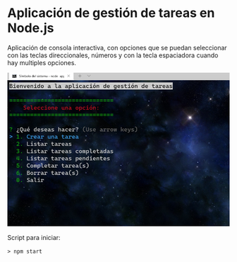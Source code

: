 # Aplicación de gestión de tareas en Node.js

Aplicación de consola interactiva, con opciones que se puedan seleccionar con las teclas direccionales, números y con la tecla espaciadora cuando hay multiples opciones.




![List prompt](https://github.com/ferdeolazabal/node-console-app-todo/blob/screen/screenshoots/node%20todo.png)




Script para iniciar:
```shell
> npm start